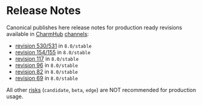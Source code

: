 # Release Notes

Canonical publishes here release notes for production ready revisions available in [CharmHub](https://charmhub.io) [channels](https://juju.is/docs/sdk/channel):

* [revision 530/531](/t/16134) in `8.0/stable`
* [revision 154/155](/t/15354) in `8.0/stable`
* [revision 117](/t/14074) in `8.0/stable`
* [revision 96](/t/13523) in `8.0/stable`
* [revision 82](/t/12796) in `8.0/stable`
* [revision 69](/t/12202) in `8.0/stable`

All other [risks](https://juju.is/docs/sdk/channel#heading--risk) (`candidate`, `beta`, `edge`) are NOT recommended for production usage.